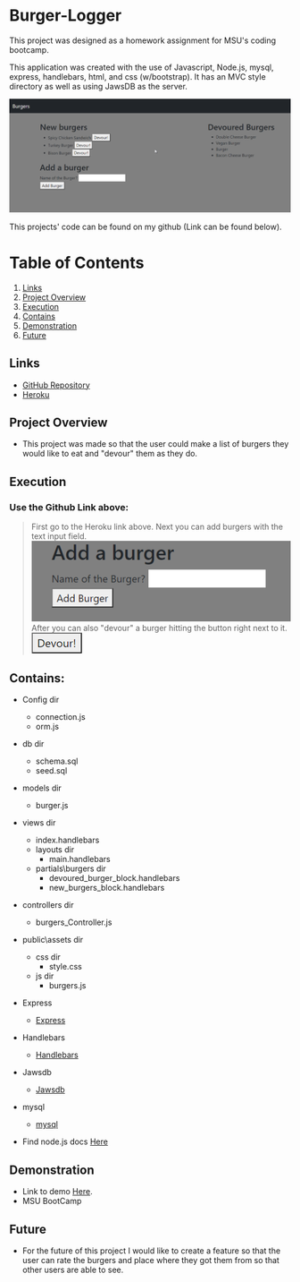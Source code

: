 # Burger-Logger

This project was designed as a homework assignment for MSU's coding bootcamp. 

This application was created with the use of Javascript, Node.js, mysql, express, handlebars, html, and css (w/bootstrap). It has an MVC style directory as well as using JawsDB as the server.

![ProgramPreview](./assets/images/Main_Preview.png)

This projects' code can be found on my github (Link can be found below).

# Table of Contents
1. [Links](#Links)
2. [Project Overview](#projectoverview)
3. [Execution](#Execution)
4. [Contains](#Contains)
5. [Demonstration](#Demonstration)
6. [Future](#Future)


## Links

* [GitHub Repository](https://github.com/CMarcano7/Burger-Logger)
* [Heroku](https://aqueous-earth-13566.herokuapp.com/)

## Project Overview <a name="projectoverview"></a>

* This project was made so that the user could make a list of burgers they would like to eat and "devour" them as they do.

## Execution
### Use the Github Link above:
> First go to the Heroku link above.
> Next you can add burgers with the text input field.
![Text Input](./assets/images/Text_Input.png)
> After you can also "devour" a burger hitting the button right next to it.
![Button](./assets/images/Button.png)

## Contains: 
* Config dir
    * connection.js
    * orm.js

* db dir
  * schema.sql
  * seed.sql

* models dir
  * burger.js

* views dir
  * index.handlebars
  * layouts dir
    * main.handlebars
  * partials\burgers dir
    * devoured_burger_block.handlebars
    * new_burgers_block.handlebars

* controllers dir
  * burgers_Controller.js

* public\assets dir
  * css dir
    * style.css
  * js dir
    * burgers.js

* Express
    * [Express](https://expressjs.com/en/5x/api.html)

* Handlebars
    * [Handlebars](https://handlebarsjs.com/guide/)

* Jawsdb
    * [Jawsdb](https://www.jawsdb.com/docs/)

* mysql
    * [mysql](https://www.npmjs.com/package/mysql)

* Find node.js docs [Here](https://nodejs.org/dist/latest-v14.x/docs/api/)

## Demonstration

* Link to demo [Here](https://drive.google.com/file/d/1fN2H5C6MkdYvfceS9f6e0rKMwBTHDKCU/view).
* MSU BootCamp

## Future

* For the future of this project I would like to create a feature so that the user can rate the burgers and place where they got them from so that other users are able to see.